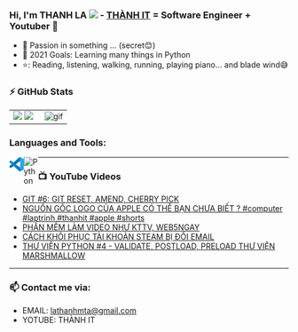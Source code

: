 ### Hi, I'm THANH LA <img src="https://media.giphy.com/media/hvRJCLFzcasrR4ia7z/giphy.gif" width="25px"> -  [THÀNH IT][website] = Software Engineer + Youtuber 🌻  


- 🔭 Passion in something ... (secret😊)
- 💪 2021 Goals: Learning many things in Python
- ⭐: Reading, listening, walking, running, playing piano... and blade wind😅

### :zap: GitHub Stats

<table>
<tr>
  <td width="48%">
    <img src="https://github-readme-stats.vercel.app/api?username=ThanhLa1802&show_icons=true&hide=contribs,issues&hide_border=true" />
    <img src="https://github-readme-stats.vercel.app/api/top-langs/?username=ThanhLa1802&layout=compact&show_icons=true&hide_border=true" />
  </td>
  <td width="52%"><img alt="gif" align="right" src=".github/assets/coding-freak.gif"/></td>
</tr>
<table>

### Languages and Tools:
<img align="left" alt="Visual Studio Code" width="26px" src="https://raw.githubusercontent.com/github/explore/80688e429a7d4ef2fca1e82350fe8e3517d3494d/topics/visual-studio-code/visual-studio-code.png" />
<img align="left" alt="Python" width="26px" src="https://upload.wikimedia.org/wikipedia/commons/thumb/0/0a/Python.svg/1200px-Python.svg.png" /> 

---

### 📺 YouTube Videos

<!-- YOUTUBE:START -->
- [GIT #6: GIT RESET,  AMEND, CHERRY PICK](https://www.youtube.com/watch?v=cR-yBrJrbgE)
- [NGUỒN GỐC LOGO CỦA APPLE CÓ THỂ BẠN CHƯA BIẾT ? #computer #laptrinh #thanhit #apple  #shorts](https://www.youtube.com/watch?v=vgrsHWL9USw)
- [PHẦN MỀM LÀM VIDEO NHƯ KTTV, WEB5NGAY](https://www.youtube.com/watch?v=0pNhHTI3npI)
- [CÁCH KHÔI PHỤC TÀI KHOẢN STEAM BỊ ĐỔI EMAIL](https://www.youtube.com/watch?v=xD8Dwdp09rM)
- [THƯ VIỆN PYTHON #4 - VALIDATE, POSTLOAD, PRELOAD THƯ VIỆN MARSHMALLOW](https://www.youtube.com/watch?v=0Ytzn--DJV4)
<!-- YOUTUBE:END -->

---

### 📫 Contact me via:
- EMAIL: lathanhmta@gmail.com
- YOTUBE: THÀNH IT

[website]: https://www.youtube.com/channel/UC9L5_YMFz8JfBeQtUic8-3A
